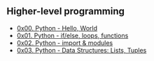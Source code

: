 ## Higher-level programming

- [0x00. Python - Hello, World](0x00-python-hello_world)
- [0x01. Python - if/else, loops, functions](0-positive_or_negative.py)
- [0x02. Python - import & modules](0x02-python-import_modules)
- [0x03. Python - Data Structures: Lists, Tuples](0x03-python-data_structures)
